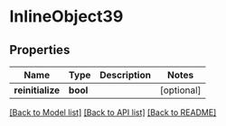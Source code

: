 # InlineObject39

## Properties
Name | Type | Description | Notes
------------ | ------------- | ------------- | -------------
**reinitialize** | **bool** |  | [optional] 

[[Back to Model list]](../README.md#documentation-for-models) [[Back to API list]](../README.md#documentation-for-api-endpoints) [[Back to README]](../README.md)


